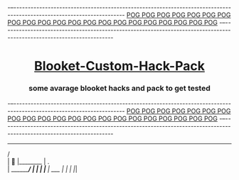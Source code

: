 -–---------------------------------------------------------------------------------------------------------------------
[POG POG POG POG POG POG POG POG POG POG POG POG POG POG POG POG POG POG POG POG POG](#)
-–---------------------------------------------------------------------------------------------------------------------

# <h1 align="center">[Blooket-Custom-Hack-Pack](#)</h1>
<h3 align="center">some avarage blooket hacks and pack to get tested</h2>

-–---------------------------------------------------------------------------------------------------------------------
[POG POG POG POG POG POG POG POG POG POG POG POG POG POG POG POG POG POG POG POG POG](#)
-–---------------------------------------------------------------------------------------------------------------------


  _______________
 /               \
|                |________
|                    .     \
|              ____________/
|              |
|              |_____
|               ___  |
|              |   |_|
